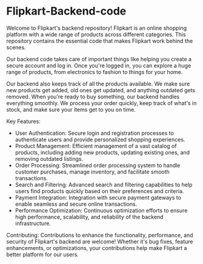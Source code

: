 # Flipkart-Backend-code
Welcome to Flipkart's backend repository! Flipkart is an online shopping platform with a wide range of products across different categories. This repository contains the essential code that makes Flipkart work behind the scenes.

Our backend code takes care of important things like helping you create a secure account and log in. Once you're logged in, you can explore a huge range of products, from electronics to fashion to things for your home.

Our backend also keeps track of all the products available. We make sure new products get added, old ones get updated, and anything outdated gets removed. When you're ready to buy something, our backend handles everything smoothly. We process your order quickly, keep track of what's in stock, and make sure your items get to you on time.

Key Features:

* User Authentication: Secure login and registration processes to authenticate users and provide personalized shopping experiences.
* Product Management: Efficient management of a vast catalog of products, including adding new products, updating existing ones, and removing outdated listings.
* Order Processing: Streamlined order processing system to handle customer purchases, manage inventory, and facilitate smooth transactions.
* Search and Filtering: Advanced search and filtering capabilities to help users find products quickly based on their preferences and criteria.
* Payment Integration: Integration with secure payment gateways to enable seamless and secure online transactions.
* Performance Optimization: Continuous optimization efforts to ensure high performance, scalability, and reliability of the backend infrastructure.

Contributing:
Contributions to enhance the functionality, performance, and security of Flipkart's backend are welcome! Whether it's bug fixes, feature enhancements, or optimizations, your contributions help make Flipkart a better platform for our users.
